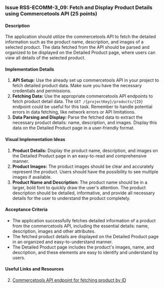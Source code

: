 ### Issue RSS-ECOMM-3_09: Fetch and Display Product Details using Commercetools API (25 points)

#### Description

The application should utilize the commercetools API to fetch the detailed information such as the product name, description, and images of a selected product. The data fetched from the API should be parsed and organized to be displayed on the Detailed Product page, where users can view all details of the selected product.

#### Implementation Details

1. **API Setup:** Use the already set up commercetools API in your project to fetch detailed product data. Make sure you have the necessary credentials and permissions.
2. **Fetching Data:** Use the appropriate commercetools API endpoints to fetch product detail data. The `GET /{projectKey}/products/{ID}` endpoint could be useful for this task. Remember to handle potential errors in data fetching, like network errors or API limitations.
3. **Data Parsing and Display:** Parse the fetched data to extract the necessary product details: name, description, and images. Display this data on the Detailed Product page in a user-friendly format.

#### Visual Implementation Ideas

1. **Product Details:** Display the product name, description, and images on the Detailed Product page in an easy-to-read and comprehensive manner.
2. **Product Images:** The product images should be clear and accurately represent the product. Users should have the possibility to see multiple images if available.
3. **Product Name and Description:** The product name should be in a larger, bold font to quickly draw the user's attention. The product description should be detailed, informative, and provide all necessary details for the user to understand the product completely.

#### Acceptance Criteria

- The application successfully fetches detailed information of a product from the commercetools API, including the essential details: name, description, images and other attributes.
- The fetched product details are displayed on the Detailed Product page in an organized and easy-to-understand manner.
- The Detailed Product page includes the product's images, name, and description, and these elements are easy to identify and understand by users.

#### Useful Links and Resources

2. [Commercetools API endpoint for fetching product by ID](https://docs.commercetools.com/api/projects/products#get-product-by-id)
